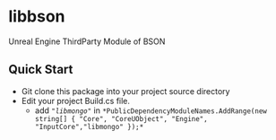 # libbson
Unreal Engine ThirdParty Module of BSON
## Quick Start
* Git clone this package into your project source directory
* Edit your project Build.cs file.
  * add *`"libmongo"`* in `*PublicDependencyModuleNames.AddRange(new string[] { "Core", "CoreUObject", "Engine", "InputCore","libmongo" });*`
